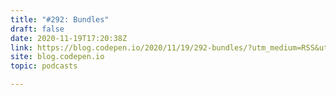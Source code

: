 ```yaml
---
title: "#292: Bundles"
draft: false
date: 2020-11-19T17:20:38Z
link: https://blog.codepen.io/2020/11/19/292-bundles/?utm_medium=RSS&utm_source=hune
site: blog.codepen.io
topic: podcasts  

---
```

